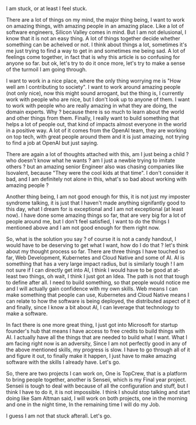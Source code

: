 I am stuck, or at least I feel stuck.

There are a lot of things on my mind, the major thing being, I want to work on amazing things, with amazing people in an amazing place. Like a lot of software engineers, Silicon Valley comes in mind. But I am not delusional, I know that it is not an easy thing. A lot of things together decide whether something can be acheived or not. I think about things a lot, sometimes it's me just trying to find a way to get in and sometimes me being sad. A lot of feelings come together, in fact that is why this article is so confusing for anyone so far. but ok, let's try to do it once more, let's try to make a sense of the turmoil I am going through.

I want to work in a nice place, where the only thing worrying me is "How well am I contributing to society". I want to work around amazing people (not only nice), now this might sound arrogant, but the thing is, I currently work with people who are nice, but I don't look up to anyone of them. I want to work with people who are really amazing in what they are doing, the domain experts. Why ? because there is so much to learn about the world and other things from them. Finally, I really want to build something that helps a lot of people out, that kind of impacts almost everyone in the world in a positive way. A lot of it comes from the OpenAI team, they are working on top tech, with great people around them and it is just amazing, not trying to find a job at OpenAI but just saying.

There are again a lot of thoughts attached with this, am I just being a child ? who doesn't know what he wants ? am I just a newbie trying to imitate others ? but an amazing senior Engineer also was chasing companies like Isovalent, because "They were the cool kids at that time". I don't consider it bad, and I am definitely not alone in this, what's so bad about working with amazing people ?

Another thing being, I am not good enough for this, it is not just my imposter syndrome talking, it is just that I haven't made anything signifantly good to this day, what I dream for is exceptional and I am not exceptional (at least now). I have done some amazing things so far, that are very big for a lot of people around me, but I don't feel satisfied, I want to do the things I mentioned above and I am not good enough for them right now.

So, what is the solution you say ? of course it is not a candy handout, I would have to be deserving to get what I want, how do I do that ? let's think about my thought process so far. There are three things I have touched so far, Web Development, Kubernetes and Cloud Native and some of AI. AI is something that has a very large impact radius, but is similarly tough ! I am not sure if I can directly get into AI, I think I would have to be good at at-least two things, oh wait, I think I just got an Idea. The path is not that tough to define after all. I need to build something, so that people would notice me and I will actually gain confidence with my own skills. Web means I can make something that people can use, Kubernetes and Cloud Native means I can relate to how the software is being deployed, the distributed aspect of it and finally, since I know a bit about AI, I can leverage that technology to make a software.

In fact there is one more great thing, I just got into Microsoft for startup founder's hub that means I have access to free credits to build things with AI. I actually have all the things that are needed to build what I want. What I am facing right now is an adversity, Since I am not perfectly good in any of the above mentioned skills, my progress is slow. I have to go through all of it and figure it out, to finally make it happen, I just have to make amazing software with the skills I already have. Let's go.

So, there are two projects I can work on, One is TopCrew, that is a platform to bring people together, another is Senseii, which is my Final year project. Senseii is tough to deal with because of all the configuration and stuff, but I think I have to do it, it is not impossible. I think I should stop talking and start doing like Sam Altman said, I will work on both projects, one in the morning and one in the night time, In the remaining time I will do my Job.

I guess I am not that stuck afterall. Let's go.